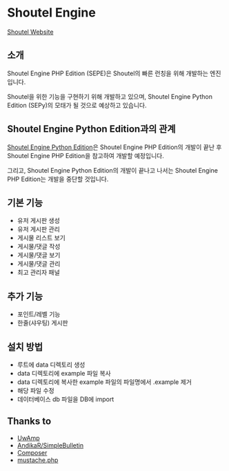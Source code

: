 # Shoutel Engine
[Shoutel Website](https://www.shoutel.com)

## 소개
Shoutel Engine PHP Edition (SEPE)은 Shoutel의 빠른 런칭을 위해 개발하는 엔진입니다.

Shoutel을 위한 기능을 구현하기 위해 개발하고 있으며, Shoutel Engine Python Edition (SEPy)의 모태가 될 것으로 예상하고 있습니다.

## Shoutel Engine Python Edition과의 관계
[Shoutel Engine Python Edition](https://github.com/shoutel/disquare)은 Shoutel Engine PHP Edition의 개발이 끝난 후 Shoutel Engine PHP Edition을 참고하여 개발할 예정입니다.

그리고, Shoutel Engine Python Edition의 개발이 끝나고 나서는 Shoutel Engine PHP Edition는 개발을 중단할 것입니다.

## 기본 기능
* 유저 게시판 생성
* 유저 게시판 관리
* 게시물 리스트 보기
* 게시물/댓글 작성
* 게시물/댓글 보기
* 게시물/댓글 관리
* 최고 관리자 패널

## 추가 기능
* 포인트/레벨 기능
* 한줄(샤우팅) 게시판

## 설치 방법
* 루트에 data 디렉토리 생성
* data 디렉토리에 example 파일 복사
* data 디렉토리에 복사한 example 파일의 파일명에서 .example 제거
* 해당 파일 수정
* 데이터베이스 db 파일을 DB에 import

## Thanks to
* [UwAmp](https://www.uwamp.com/en/)
* [AndikaR/SimpleBulletin](https://github.com/AndikaR/SimpleBulletin)
* [Composer](https://getcomposer.org/)
* [mustache.php](https://github.com/bobthecow/mustache.php)
